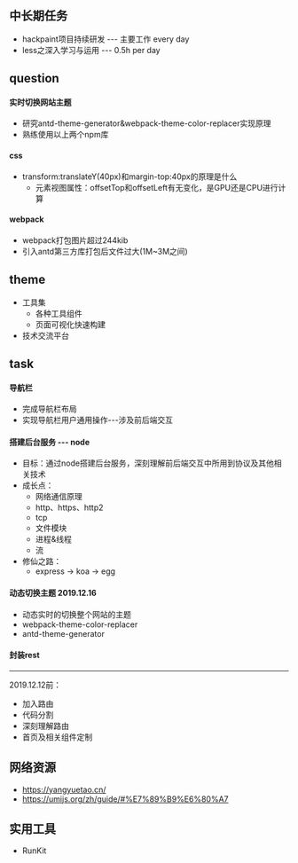 ## 中长期任务
- hackpaint项目持续研发 --- 主要工作 every day
- less之深入学习与运用 --- 0.5h per day

## question

#### 实时切换网站主题
- 研究antd-theme-generator&webpack-theme-color-replacer实现原理
- 熟练使用以上两个npm库

#### css
- transform:translateY(40px)和margin-top:40px的原理是什么
    - 元素视图属性：offsetTop和offsetLeft有无变化，是GPU还是CPU进行计算

#### webpack
- webpack打包图片超过244kib
- 引入antd第三方库打包后文件过大(1M~3M之间)


## theme
- 工具集
    - 各种工具组件
    - 页面可视化快速构建
- 技术交流平台

## task

#### 导航栏
- 完成导航栏布局
- 实现导航栏用户通用操作---涉及前后端交互
#### 搭建后台服务 --- node
- 目标：通过node搭建后台服务，深刻理解前后端交互中所用到协议及其他相关技术
- 成长点：
    - 网络通信原理
    - http、https、http2
    - tcp
    - 文件模块
    - 进程&线程
    - 流
- 修仙之路：
    - express -> koa -> egg
    
#### 动态切换主题 2019.12.16
- 动态实时的切换整个网站的主题
- webpack-theme-color-replacer
- antd-theme-generator

#### 封装rest

---
2019.12.12前：
- 加入路由
- 代码分割
- 深刻理解路由
- 首页及相关组件定制

## 网络资源
- https://yangyuetao.cn/
- https://umijs.org/zh/guide/#%E7%89%B9%E6%80%A7

## 实用工具
- RunKit
